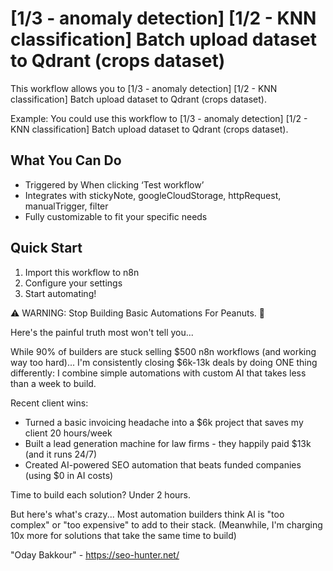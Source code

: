 # [1/3 - anomaly detection] [1/2 - KNN classification] Batch upload dataset to Qdrant (crops dataset)

This workflow allows you to [1/3 - anomaly detection] [1/2 - KNN classification] Batch upload dataset to Qdrant (crops dataset).

Example: You could use this workflow to [1/3 - anomaly detection] [1/2 - KNN classification] Batch upload dataset to Qdrant (crops dataset).

## What You Can Do
- Triggered by When clicking ‘Test workflow’
- Integrates with stickyNote, googleCloudStorage, httpRequest, manualTrigger, filter
- Fully customizable to fit your specific needs

## Quick Start
1. Import this workflow to n8n
2. Configure your settings
3. Start automating!

⚠️ WARNING: Stop Building Basic Automations For Peanuts. 🚫

Here's the painful truth most won't tell you...

While 90% of builders are stuck selling $500 n8n workflows (and working way too hard)...
I'm consistently closing $6k-13k deals by doing ONE thing differently:
I combine simple automations with custom AI that takes less than a week to build.

Recent client wins:
* Turned a basic invoicing headache into a $6k project that saves my client 20 hours/week
* Built a lead generation machine for law firms - they happily paid $13k (and it runs 24/7)
* Created AI-powered SEO automation that beats funded companies (using $0 in AI costs)

Time to build each solution? Under 2 hours.

But here's what's crazy...
Most automation builders think AI is "too complex" or "too expensive" to add to their stack.
(Meanwhile, I'm charging 10x more for solutions that take the same time to build)

"Oday Bakkour" - https://seo-hunter.net/
